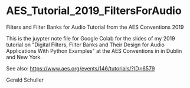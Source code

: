 # AES_Tutorial_2019_FiltersForAudio
Filters and Filter Banks for Audio Tutorial from the AES Conventions 2019

This is the juypter note file for Google Colab for the slides of my 2019 tutorial on 
"Digital Filters, Filter Banks and Their Design for Audio Applications With Python Examples" 
at the AES Conventions in in Dublin and New York.

See also: https://www.aes.org/events/146/tutorials/?ID=6579

Gerald Schuller

